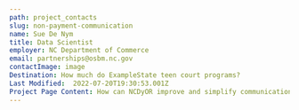 ```yaml
---
path: project_contacts
slug: non-payment-communication
name: Sue De Nym
title: Data Scientist
employer: NC Department of Commerce
email: partnerships@osbm.nc.gov
contactImage: image
Destination: How much do ExampleState teen court programs?
Last Modified:  2022-07-20T19:30:53.001Z
Project Page Content: How can NCDyOR improve and simplify communications to North Carolina residents?, What issues will the expanded use of digital currency and peer-to-peer cash apps create in terms of NCDOR’s ability to enforce tax compliance?, Are there racial disparities in how protests and demonstrations are policed in North Carolina?, How should NCDOJ evaluate law enforcement training programs for effectiveness and desired outcomes?, How can NCDPI support and strengthen state and local efforts to increase student re-engagement and academic recovery in PreK-12 schools?, What is the distribution of data literacy secondary school pathways and higher education certificate and degree programs by NC county and tier?, How can IDS develop an evidence-based long-term plan for high quality and cost effective indigent defense services throughout North Carolina’s 100 counties?, How much do NC teen court programs reduce recidivism among youth under 18?
---
```

